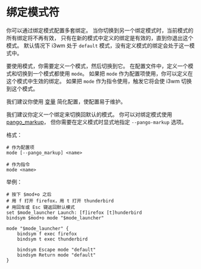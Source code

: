 # 绑定模式符

你可以通过绑定模式配置多套绑定。
当你切换到另一个绑定模式时，当前模式的所有绑定将不再有效，
只有在新的模式中定义的绑定是有效的，直到你退出这个模式。
默认情况下 i3wm 处于 `default` 模式，没有定义模式的绑定会处于这一模式中。

要使用模式，你需要定义一个模式，然后切换到它。
在配置文件中，定义一个模式和切换到一个模式都使用 `mode`。
如果把 `mode` 作为配置项使用，你可以定义在这个模式中生效的绑定。
如果把 `mode` 作为指令使用，触发它将会使 i3wm 切换到这个模式。

我们建议你使用 [变量](./变量.html) 简化配置，使配置易于维护。

我们建议你定义一个绑定来切换回默认的模式。
你可以对绑定模式使用 [pango\_markup](../命令列表/窗口标题格式.html#pango_markup)，
但你需要在定义模式时显式地指定 `--pango-markup` 选项。

格式：
```
# 作为配置项
mode [--pango_markup] <name>

# 作为指令
mode <name>
```

举例：
```
# 按下 $mod+o 之后
# 用 f 打开 firefox，用 t 打开 thunderbird
# 用回车或 Esc 键返回默认模式
set $mode_launcher Launch: [f]irefox [t]hunderbird
bindsym $mod+o mode "$mode_launcher"

mode "$mode_launcher" {
    bindsym f exec firefox
    bindsym t exec thunderbird

    bindsym Escape mode "default"
    bindsym Return mode "default"
}
```
